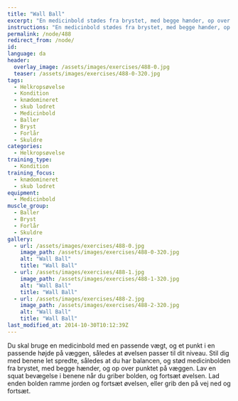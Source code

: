 ```yaml
---
title: "Wall Ball"
excerpt: "En medicinbold stødes fra brystet, med begge hænder, op over et punkt på væggen."
instructions: "En medicinbold stødes fra brystet, med begge hænder, op over et punkt på væggen."
permalink: /node/488
redirect_from: /node/
id: 
language: da
header:
  overlay_image: /assets/images/exercises/488-0.jpg
  teaser: /assets/images/exercises/488-0-320.jpg
tags:
  - Helkropsøvelse
  - Kondition
  - knædomineret
  - skub lodret
  - Medicinbold
  - Baller
  - Bryst
  - Forlår
  - Skuldre
categories:
  - Helkropsøvelse
training_type: 
  - Kondition
training_focus: 
  - knædomineret
  - skub lodret
equipment:
  - Medicinbold
muscle_group:
  - Baller
  - Bryst
  - Forlår
  - Skuldre
gallery:
  - url: /assets/images/exercises/488-0.jpg
    image_path: /assets/images/exercises/488-0-320.jpg
    alt: "Wall Ball"
    title: "Wall Ball"
  - url: /assets/images/exercises/488-1.jpg
    image_path: /assets/images/exercises/488-1-320.jpg
    alt: "Wall Ball"
    title: "Wall Ball"
  - url: /assets/images/exercises/488-2.jpg
    image_path: /assets/images/exercises/488-2-320.jpg
    alt: "Wall Ball"
    title: "Wall Ball"
last_modified_at: 2014-10-30T10:12:39Z
---
```


Du skal bruge en medicinbold med en passende vægt, og et punkt i en passende højde på væggen, således at øvelsen passer til dit niveau. Stil dig med benene let spredte, således at du har balancen, og stød medicinbolden fra brystet, med begge hænder, og op over punktet på væggen. Lav en squat bevægelse i benene når du griber bolden, og fortsæt øvelsen. Lad enden bolden ramme jorden og fortsæt øvelsen, eller grib den på vej ned og fortsæt.
